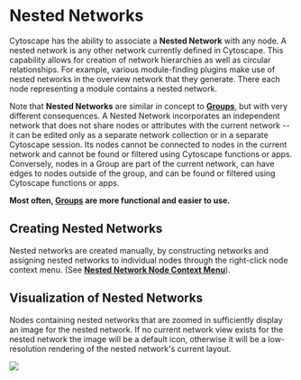 <a id="nested_networks"> </a>
# Nested Networks

Cytoscape has the ability to associate a **Nested Network** with any
node. A nested network is any other network currently defined in
Cytoscape. This capability allows for creation of network hierarchies as
well as circular relationships. For example, various module-finding
plugins make use of nested networks in the overview network that they
generate. There each node representing a module contains a nested
network.

Note that **Nested Networks** are similar in concept to [**Groups**](Creating_Networks.md#grouping-nodes), but with very different consequences. A Nested Network incorporates an independent network that does not share nodes or attributes with the current network -- it can be edited only as a separate network collection or in a separate Cytoscape session. Its nodes cannot be connected to nodes in the current network and cannot be found or filtered using Cytoscape functions or apps. Conversely, nodes in a Group are part of the current network, can have edges to nodes outside of the group, and can be found or filtered using Cytoscape functions or apps. 

**Most often, [Groups](Creating_Networks.md#grouping-nodes) are more functional and easier to use.**

<a id="creating_nested_networks"> </a>
## Creating Nested Networks

Nested networks are created manually, by constructing networks and assigning nested networks to individual nodes through the right-click node context menu. (See **[Nested Network Node Context Menu](Navigation_and_Layout.md#nested-network-node-context-menu)**).

<a id="visualization_of_nested_networks"> </a>	
## Visualization of Nested Networks

Nodes containing nested networks that are zoomed in sufficiently display
an image for the nested network. If no current network view exists for
the nested network the image will be a default icon, otherwise it will
be a low-resolution rendering of the nested network's current layout.

![](_static/images/Nested_Networks/NestedNetwork2.png)
